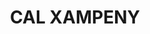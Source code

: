 ---
layout: test
title:  "CAL XAMPENY"
collections: ["patrimoni-arquitectonic", "bcil-previstos-cbp"]
coordinates:
  - group1:
        - [1.460607492717279, 42.358168158739353]
        - [1.460686440774054, 42.358158496387574]
        - [1.460682446291198, 42.358141167563083]
        - [1.460689672588522, 42.358141264601009]
        - [1.460689861575659, 42.358133523090444]
        - [1.460777118397898, 42.358145417306261]
        - [1.460794917363097, 42.358107233909166]
        - [1.460819078100348, 42.358038755432524]
        - [1.460717067458976, 42.358006111619673]
        - [1.46067498795381, 42.358084774133964]
        - [1.460659503192929, 42.358126860613297]
        - [1.460598809911793, 42.358129024046946]
        - [1.460607492717279, 42.358168158739353]
---